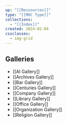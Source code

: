 ```yaml
---
up: "[[Ressources]]"
type: "[[MOC Type]]"
collections:
  - "[[Index]]"
created: 2024-02-04
cssclasses:
  - img-grid
---
```

## Galleries
- [[AI Gallery]]
- [[Archives Gallery]]
- [[Bar Gallery]]
- [[Centuries Gallery]]
- [[Company Gallery]]
- [[Library Gallery]]
- [[Office Gallery]]
- [[Organization Gallery]]
- [[Religion Gallery]]

